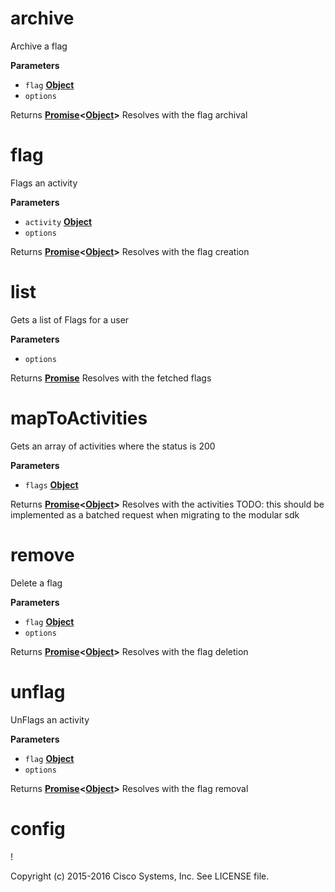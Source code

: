 # archive

Archive a flag

**Parameters**

-   `flag` **[Object](https://developer.mozilla.org/en-US/docs/Web/JavaScript/Reference/Global_Objects/Object)** 
-   `options`  

Returns **[Promise](https://developer.mozilla.org/en-US/docs/Web/JavaScript/Reference/Global_Objects/Promise)&lt;[Object](https://developer.mozilla.org/en-US/docs/Web/JavaScript/Reference/Global_Objects/Object)>** Resolves with the flag archival

# flag

Flags an activity

**Parameters**

-   `activity` **[Object](https://developer.mozilla.org/en-US/docs/Web/JavaScript/Reference/Global_Objects/Object)** 
-   `options`  

Returns **[Promise](https://developer.mozilla.org/en-US/docs/Web/JavaScript/Reference/Global_Objects/Promise)&lt;[Object](https://developer.mozilla.org/en-US/docs/Web/JavaScript/Reference/Global_Objects/Object)>** Resolves with the flag creation

# list

Gets a list of Flags for a user

**Parameters**

-   `options`  

Returns **[Promise](https://developer.mozilla.org/en-US/docs/Web/JavaScript/Reference/Global_Objects/Promise)** Resolves with the fetched flags

# mapToActivities

Gets an array of activities where the status is 200

**Parameters**

-   `flags` **[Object](https://developer.mozilla.org/en-US/docs/Web/JavaScript/Reference/Global_Objects/Object)** 

Returns **[Promise](https://developer.mozilla.org/en-US/docs/Web/JavaScript/Reference/Global_Objects/Promise)&lt;[Object](https://developer.mozilla.org/en-US/docs/Web/JavaScript/Reference/Global_Objects/Object)>** Resolves with the activities
TODO: this should be implemented as a batched request when migrating to the modular sdk

# remove

Delete a flag

**Parameters**

-   `flag` **[Object](https://developer.mozilla.org/en-US/docs/Web/JavaScript/Reference/Global_Objects/Object)** 
-   `options`  

Returns **[Promise](https://developer.mozilla.org/en-US/docs/Web/JavaScript/Reference/Global_Objects/Promise)&lt;[Object](https://developer.mozilla.org/en-US/docs/Web/JavaScript/Reference/Global_Objects/Object)>** Resolves with the flag deletion

# unflag

UnFlags an activity

**Parameters**

-   `flag` **[Object](https://developer.mozilla.org/en-US/docs/Web/JavaScript/Reference/Global_Objects/Object)** 
-   `options`  

Returns **[Promise](https://developer.mozilla.org/en-US/docs/Web/JavaScript/Reference/Global_Objects/Promise)&lt;[Object](https://developer.mozilla.org/en-US/docs/Web/JavaScript/Reference/Global_Objects/Object)>** Resolves with the flag removal

# config

!

Copyright (c) 2015-2016 Cisco Systems, Inc. See LICENSE file.
